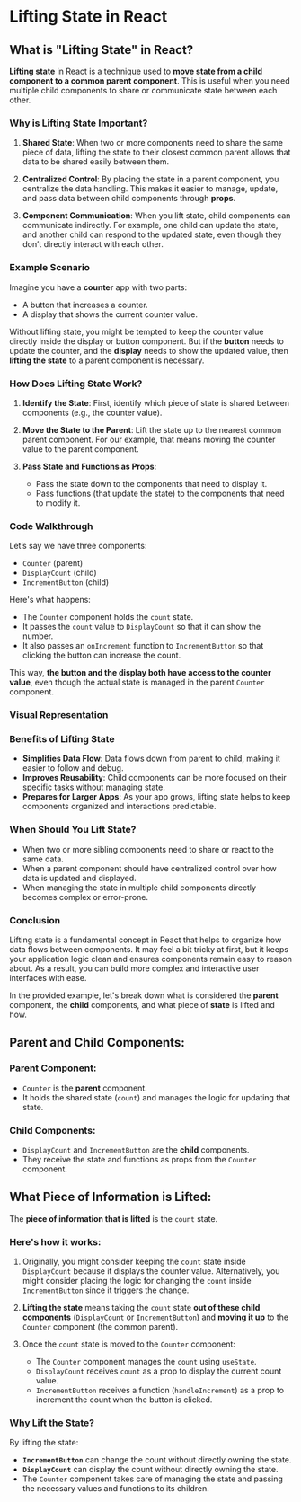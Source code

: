 # Lifting State in React

## What is "Lifting State" in React?

**Lifting state** in React is a technique used to **move state from a child component to a common parent component**. This is useful when you need multiple child components to share or communicate state between each other.

### Why is Lifting State Important?

1. **Shared State**: When two or more components need to share the same piece of data, lifting the state to their closest common parent allows that data to be shared easily between them.

2. **Centralized Control**: By placing the state in a parent component, you centralize the data handling. This makes it easier to manage, update, and pass data between child components through **props**.

3. **Component Communication**: When you lift state, child components can communicate indirectly. For example, one child can update the state, and another child can respond to the updated state, even though they don’t directly interact with each other.

### Example Scenario

Imagine you have a **counter** app with two parts:
- A button that increases a counter.
- A display that shows the current counter value.

Without lifting state, you might be tempted to keep the counter value directly inside the display or button component. But if the **button** needs to update the counter, and the **display** needs to show the updated value, then **lifting the state** to a parent component is necessary.

### How Does Lifting State Work?

1. **Identify the State**: First, identify which piece of state is shared between components (e.g., the counter value).

2. **Move the State to the Parent**: Lift the state up to the nearest common parent component. For our example, that means moving the counter value to the parent component.

3. **Pass State and Functions as Props**:
   - Pass the state down to the components that need to display it.
   - Pass functions (that update the state) to the components that need to modify it.

### Code Walkthrough

Let’s say we have three components:
- `Counter` (parent)
- `DisplayCount` (child)
- `IncrementButton` (child)

Here's what happens:
- The `Counter` component holds the `count` state.
- It passes the `count` value to `DisplayCount` so that it can show the number.
- It also passes an `onIncrement` function to `IncrementButton` so that clicking the button can increase the count.

This way, **the button and the display both have access to the counter value**, even though the actual state is managed in the parent `Counter` component.

### Visual Representation

### Benefits of Lifting State

- **Simplifies Data Flow**: Data flows down from parent to child, making it easier to follow and debug.
- **Improves Reusability**: Child components can be more focused on their specific tasks without managing state.
- **Prepares for Larger Apps**: As your app grows, lifting state helps to keep components organized and interactions predictable.

### When Should You Lift State?

- When two or more sibling components need to share or react to the same data.
- When a parent component should have centralized control over how data is updated and displayed.
- When managing the state in multiple child components directly becomes complex or error-prone.

### Conclusion

Lifting state is a fundamental concept in React that helps to organize how data flows between components. It may feel a bit tricky at first, but it keeps your application logic clean and ensures components remain easy to reason about. As a result, you can build more complex and interactive user interfaces with ease.

In the provided example, let's break down what is considered the **parent** component, the **child** components, and what piece of **state** is lifted and how.

## Parent and Child Components:

### Parent Component:
- `Counter` is the **parent** component.
- It holds the shared state (`count`) and manages the logic for updating that state.

### Child Components:
- `DisplayCount` and `IncrementButton` are the **child** components.
- They receive the state and functions as props from the `Counter` component.

## What Piece of Information is Lifted:

The **piece of information that is lifted** is the `count` state.

### Here's how it works:

1. Originally, you might consider keeping the `count` state inside `DisplayCount` because it displays the counter value. Alternatively, you might consider placing the logic for changing the `count` inside `IncrementButton` since it triggers the change.

2. **Lifting the state** means taking the `count` state **out of these child components** (`DisplayCount` or `IncrementButton`) and **moving it up** to the `Counter` component (the common parent).

3. Once the `count` state is moved to the `Counter` component:
   - The `Counter` component manages the `count` using `useState`.
   - `DisplayCount` receives `count` as a prop to display the current count value.
   - `IncrementButton` receives a function (`handleIncrement`) as a prop to increment the count when the button is clicked.

### Why Lift the State?

By lifting the state:

- **`IncrementButton`** can change the count without directly owning the state.
- **`DisplayCount`** can display the count without directly owning the state.
- The `Counter` component takes care of managing the state and passing the necessary values and functions to its children.
